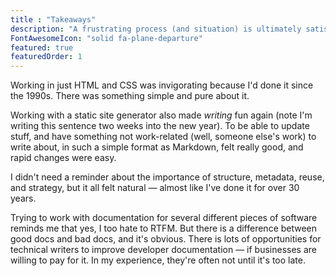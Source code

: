 ```yaml
---
title : "Takeaways"
description: "A frustrating process (and situation) is ultimately satisfying in multiple ways."
FontAwesomeIcon: "solid fa-plane-departure"
featured: true
featuredOrder: 1
---
```


Working in just HTML and CSS was invigorating because I'd done it since the 1990s. There was something simple and pure about it.

Working with a static site generator also made *writing* fun again (note I'm writing this sentence two weeks into the new year). To be able to update stuff, and have something not work-related (well, someone else's work) to write about, in such a simple format as Markdown, felt really good, and rapid changes were easy.

I didn't need a reminder about the importance of structure, metadata, reuse, and strategy, but it all felt natural &mdash; almost like I've done it for over 30 years.

Trying to work with documentation for several different pieces of software reminds me that yes, I too hate to RTFM. But there is a difference between good docs and bad docs, and it's obvious. There is lots of opportunities for technical writers to improve developer documentation &mdash; if businesses are willing to pay for it. In my experience, they're often not until it's too late.